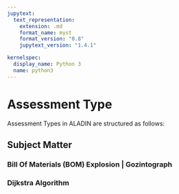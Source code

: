 ```yaml
---
jupytext:
  text_representation:
    extension: .md
    format_name: myst
    format_version: "0.8"
    jupytext_version: "1.4.1"

kernelspec:
  display_name: Python 3
  name: python3
---
```


# Assessment Type

Assessment Types in ALADIN are structured as follows:

## Subject Matter

### Bill Of Materials (BOM) Explosion | Gozintograph

### Dijkstra Algorithm
